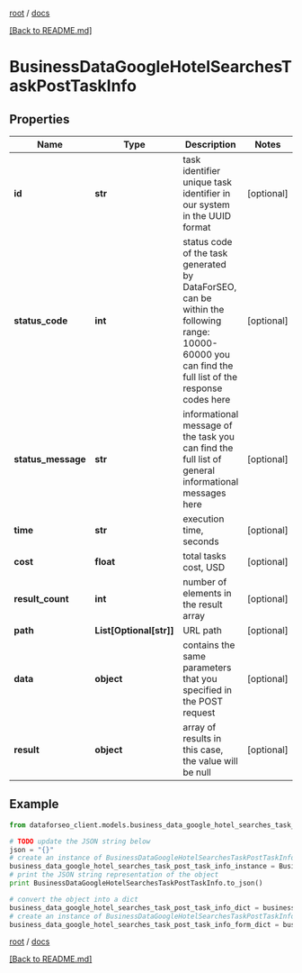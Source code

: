 [root](./../ "root") / [docs](./ "docs")

[[Back to README.md]](./../README.md "[Back to README.md]")

# BusinessDataGoogleHotelSearchesTaskPostTaskInfo

## Properties

Name | Type | Description | Notes
------------ | ------------- | ------------- | -------------
**id** | **str** | task identifier unique task identifier in our system in the UUID format | [optional]
**status_code** | **int** | status code of the task generated by DataForSEO, can be within the following range: 10000-60000 you can find the full list of the response codes here | [optional]
**status_message** | **str** | informational message of the task you can find the full list of general informational messages here | [optional]
**time** | **str** | execution time, seconds | [optional]
**cost** | **float** | total tasks cost, USD | [optional]
**result_count** | **int** | number of elements in the result array | [optional]
**path** | **List[Optional[str]]** | URL path | [optional]
**data** | **object** | contains the same parameters that you specified in the POST request | [optional]
**result** | **object** | array of results in this case, the value will be null | [optional]

## Example

```python
from dataforseo_client.models.business_data_google_hotel_searches_task_post_task_info import BusinessDataGoogleHotelSearchesTaskPostTaskInfo

# TODO update the JSON string below
json = "{}"
# create an instance of BusinessDataGoogleHotelSearchesTaskPostTaskInfo from a JSON string
business_data_google_hotel_searches_task_post_task_info_instance = BusinessDataGoogleHotelSearchesTaskPostTaskInfo.from_json(json)
# print the JSON string representation of the object
print BusinessDataGoogleHotelSearchesTaskPostTaskInfo.to_json()

# convert the object into a dict
business_data_google_hotel_searches_task_post_task_info_dict = business_data_google_hotel_searches_task_post_task_info_instance.to_dict()
# create an instance of BusinessDataGoogleHotelSearchesTaskPostTaskInfo from a dict
business_data_google_hotel_searches_task_post_task_info_form_dict = business_data_google_hotel_searches_task_post_task_info.from_dict(business_data_google_hotel_searches_task_post_task_info_dict)
```

  

[root](./../ "root") / [docs](./ "docs")

[[Back to README.md]](./../README.md "[Back to README.md]")